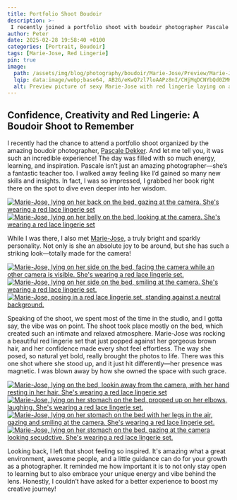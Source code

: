 ```yaml
---
title: Portfolio Shoot Boudoir
description: >-
 I recently joined a portfolio shoot with boudoir photographer Pascale Dekker in a cozy studio. Most of the session took place on the bed, with Marie-Jose—her brown hair and bold red lingerie—bringing effortless confidence to each shot. The day was full of learning and inspiration, leaving me more motivated than ever to grow in my own photography journey. 
author: Peter
date: 2025-02-28 19:58:40 +0100
categories: [Portrait, Boudoir]
tags: [Marie-Jose, Red Lingerie]
pin: true
image: 
  path: /assets/img/blog/photography/boudoir/Marie-Jose/Preview/Marie-Jose_Boudoirphoto_red_lingerie_sexy_1.webp
  lqip: data:image/webp;base64, AB2G/eKwQ7zl7loAAPz8nI/CHjMqDCNYbQd0ZMKffgnuNCJFAhszxY+V+5CA1oQY BJ1pVfUvTLGoh5fpblvBn0th0S56FRYDDFTo4BQR68pj+dGmIPI1tAAA
  alt: Preview picture of sexy Marie-Jose with red lingerie laying on a bed.
---  
```


## Confidence, Creativity and Red Lingerie: A Boudoir Shoot to Remember

I recently had the chance to attend a portfolio shoot organized by the amazing boudoir photographer, [Pascale Dekker](https://www.instagram.com/the_female_gaze_by_pascale//). And let me tell you, it was such an incredible experience! The day was filled with so much energy, learning, and inspiration. Pascale isn’t just an amazing photographer—she’s a fantastic teacher too. I walked away feeling like I’d gained so many new skills and insights. In fact, I was so impressed, I grabbed her book right there on the spot to dive even deeper into her wisdom.


<!-- This section with 'option wide' is for landscape pics only -->
<div class="main-content">
  <div class="image-wrapper wide align-center" style="--width: 1280; --height: 852;">
    <a href="{{ 'assets/img/blog/photography/boudoir/Marie-Jose/Large/Marie-Jose_Boudoirphoto_red_lingerie_sexy_1.webp' | absolute_url }}"
       class="glightbox" data-gallery="gallery1">
      <img src="{{ 'assets/img/blog/photography/boudoir/Marie-Jose/Small/Marie-Jose_Boudoirphoto_red_lingerie_sexy_1.webp' | absolute_url }}"
           srcset="
           {{ 'assets/img/blog/photography/boudoir/Marie-Jose/Small/Marie-Jose_Boudoirphoto_red_lingerie_sexy_1.webp' | absolute_url }} 1280w,
           {{ 'assets/img/blog/photography/boudoir/Marie-Jose/Medium/Marie-Jose_Boudoirphoto_red_lingerie_sexy_1.webp' | absolute_url }} 2000w,
           {{ 'assets/img/blog/photography/boudoir/Marie-Jose/Large/Marie-Jose_Boudoirphoto_red_lingerie_sexy_1.webp' | absolute_url }} 3840w"
           sizes="(max-width: 800px) 100vw, (max-width: 1600px) 50vw, 33vw"
           alt="Marie-Jose, lying on her back on the bed, gazing at the camera. She's wearing a red lace lingerie set"
           loading="lazy">
    </a>
  </div>
</div>

<!-- This section with 'option wide' is for landscape pics only -->
<div class="main-content">
  <div class="image-wrapper wide align-center" style="--width: 1280; --height: 852;">
    <a href="{{ 'assets/img/blog/photography/boudoir/Marie-Jose/Large/Marie-Jose_Boudoirphoto_red_lingerie_sexy_2.webp' | absolute_url }}"
       class="glightbox" data-gallery="gallery1">
      <img src="{{ 'assets/img/blog/photography/boudoir/Marie-Jose/Small/Marie-Jose_Boudoirphoto_red_lingerie_sexy_2.webp' | absolute_url }}"
           srcset="
           {{ 'assets/img/blog/photography/boudoir/Marie-Jose/Small/Marie-Jose_Boudoirphoto_red_lingerie_sexy_2.webp' | absolute_url }} 1280w,
           {{ 'assets/img/blog/photography/boudoir/Marie-Jose/Medium/Marie-Jose_Boudoirphoto_red_lingerie_sexy_2.webp' | absolute_url }} 2000w,
           {{ 'assets/img/blog/photography/boudoir/Marie-Jose/Large/Marie-Jose_Boudoirphoto_red_lingerie_sexy_2.webp' | absolute_url }} 3840w"
           sizes="(max-width: 800px) 100vw, (max-width: 1600px) 50vw, 33vw"
           alt="Marie-Jose, lying on her belly on the bed, looking at the camera. She's wearing a red lace lingerie set"
           loading="lazy">
    </a>
  </div>
</div>

While I was there, I also met [Marie-Jose](https://www.instagram.com/mysticangeleyes/), a truly bright and sparkly personality. Not only is she an absolute joy to be around, but she has such a striking look—totally made for the camera!

<!-- This section with 'option wide' is for landscape pics only -->
<div class="main-content">
  <div class="image-wrapper wide align-center" style="--width: 1280; --height: 852;">
    <a href="{{ 'assets/img/blog/photography/boudoir/Marie-Jose/Large/Marie-Jose_Boudoirphoto_red_lingerie_sexy_3.webp' | absolute_url }}"
       class="glightbox" data-gallery="gallery1">
      <img src="{{ 'assets/img/blog/photography/boudoir/Marie-Jose/Small/Marie-Jose_Boudoirphoto_red_lingerie_sexy_3.webp' | absolute_url }}"
           srcset="
           {{ 'assets/img/blog/photography/boudoir/Marie-Jose/Small/Marie-Jose_Boudoirphoto_red_lingerie_sexy_3.webp' | absolute_url }} 1280w,
           {{ 'assets/img/blog/photography/boudoir/Marie-Jose/Medium/Marie-Jose_Boudoirphoto_red_lingerie_sexy_3.webp' | absolute_url }} 2000w,
           {{ 'assets/img/blog/photography/boudoir/Marie-Jose/Large/Marie-Jose_Boudoirphoto_red_lingerie_sexy_3.webp' | absolute_url }} 3840w"
           sizes="(max-width: 800px) 100vw, (max-width: 1600px) 50vw, 33vw"
           alt="Marie-Jose, lying on her side on the bed, facing the camera while an other camera is visible. She's wearing a red lace lingerie set."
           loading="lazy">
    </a>
  </div>
</div>

<!-- This section with 'option wide' is for landscape pics only -->
<div class="main-content">
  <div class="image-wrapper wide align-center" style="--width: 1280; --height: 852;">
    <a href="{{ 'assets/img/blog/photography/boudoir/Marie-Jose/Large/Marie-Jose_Boudoirphoto_red_lingerie_sexy_4.webp' | absolute_url }}"
       class="glightbox" data-gallery="gallery1">
      <img src="{{ 'assets/img/blog/photography/boudoir/Marie-Jose/Small/Marie-Jose_Boudoirphoto_red_lingerie_sexy_4.webp' | absolute_url }}"
           srcset="
           {{ 'assets/img/blog/photography/boudoir/Marie-Jose/Small/Marie-Jose_Boudoirphoto_red_lingerie_sexy_4.webp' | absolute_url }} 1280w,
           {{ 'assets/img/blog/photography/boudoir/Marie-Jose/Medium/Marie-Jose_Boudoirphoto_red_lingerie_sexy_4.webp' | absolute_url }} 2000w,
           {{ 'assets/img/blog/photography/boudoir/Marie-Jose/Large/Marie-Jose_Boudoirphoto_red_lingerie_sexy_4.webp' | absolute_url }} 3840w"
           sizes="(max-width: 800px) 100vw, (max-width: 1600px) 50vw, 33vw"
           alt="Marie-Jose, lying on her side on the bed, smiling at the camera. She's wearing a red lace lingerie set."
           loading="lazy">
    </a>
  </div>
</div>

<!-- This section with 'option wide' is for landscape pics only -->
<div class="main-content">
  <div class="image-wrapper wide align-center" style="--width: 1280; --height: 852;">
    <a href="{{ 'assets/img/blog/photography/boudoir/Marie-Jose/Large/Marie-Jose_Boudoirphoto_red_lingerie_sexy_5.webp' | absolute_url }}"
       class="glightbox" data-gallery="gallery1">
      <img src="{{ 'assets/img/blog/photography/boudoir/Marie-Jose/Small/Marie-Jose_Boudoirphoto_red_lingerie_sexy_5.webp' | absolute_url }}"
           srcset="
           {{ 'assets/img/blog/photography/boudoir/Marie-Jose/Small/Marie-Jose_Boudoirphoto_red_lingerie_sexy_5.webp' | absolute_url }} 1280w,
           {{ 'assets/img/blog/photography/boudoir/Marie-Jose/Medium/Marie-Jose_Boudoirphoto_red_lingerie_sexy_5.webp' | absolute_url }} 2000w,
           {{ 'assets/img/blog/photography/boudoir/Marie-Jose/Large/Marie-Jose_Boudoirphoto_red_lingerie_sexy_5.webp' | absolute_url }} 3840w"
           sizes="(max-width: 800px) 100vw, (max-width: 1600px) 50vw, 33vw"
           alt="Marie-Jose, posing in a red lace lingerie set, standing against a neutral background."
           loading="lazy">
    </a>
  </div>
</div>

Speaking of the shoot, we spent most of the time in the studio, and I gotta say, the vibe was on point. The shoot took place mostly on the bed, which created such an intimate and relaxed atmosphere. Marie-Jose was rocking a beautiful red lingerie set that just popped against her gorgeous brown hair, and her confidence made every shot feel effortless. The way she posed, so natural yet bold, really brought the photos to life. There was this one shot where she stood up, and it just hit differently—her presence was magnetic. I was blown away by how she owned the space with such grace.

<!-- This section with 'option wide' is for landscape pics only -->
<div class="main-content">
  <div class="image-wrapper wide align-center" style="--width: 1280; --height: 852;">
    <a href="{{ 'assets/img/blog/photography/boudoir/Marie-Jose/Large/Marie-Jose_Boudoirphoto_red_lingerie_sexy_6.webp' | absolute_url }}"
       class="glightbox" data-gallery="gallery1">
      <img src="{{ 'assets/img/blog/photography/boudoir/Marie-Jose/Small/Marie-Jose_Boudoirphoto_red_lingerie_sexy_6.webp' | absolute_url }}"
           srcset="
           {{ 'assets/img/blog/photography/boudoir/Marie-Jose/Small/Marie-Jose_Boudoirphoto_red_lingerie_sexy_6.webp' | absolute_url }} 1280w,
           {{ 'assets/img/blog/photography/boudoir/Marie-Jose/Medium/Marie-Jose_Boudoirphoto_red_lingerie_sexy_6.webp' | absolute_url }} 2000w,
           {{ 'assets/img/blog/photography/boudoir/Marie-Jose/Large/Marie-Jose_Boudoirphoto_red_lingerie_sexy_6.webp' | absolute_url }} 3840w"
           sizes="(max-width: 800px) 100vw, (max-width: 1600px) 50vw, 33vw"
           alt="Marie-Jose, lying on the bed, lookin away from the camera, with her hand resting in her hair. She's wearing a red lace lingerie set"
           loading="lazy">
    </a>
  </div>
</div>

<!-- This section with 'option wide' is for landscape pics only -->
<div class="main-content">
  <div class="image-wrapper wide align-center" style="--width: 1280; --height: 852;">
    <a href="{{ 'assets/img/blog/photography/boudoir/Marie-Jose/Large/Marie-Jose_Boudoirphoto_red_lingerie_sexy_7.webp' | absolute_url }}"
       class="glightbox" data-gallery="gallery1">
      <img src="{{ 'assets/img/blog/photography/boudoir/Marie-Jose/Small/Marie-Jose_Boudoirphoto_red_lingerie_sexy_7.webp' | absolute_url }}"
           srcset="
           {{ 'assets/img/blog/photography/boudoir/Marie-Jose/Small/Marie-Jose_Boudoirphoto_red_lingerie_sexy_7.webp' | absolute_url }} 1280w,
           {{ 'assets/img/blog/photography/boudoir/Marie-Jose/Medium/Marie-Jose_Boudoirphoto_red_lingerie_sexy_7.webp' | absolute_url }} 2000w,
           {{ 'assets/img/blog/photography/boudoir/Marie-Jose/Large/Marie-Jose_Boudoirphoto_red_lingerie_sexy_7.webp' | absolute_url }} 3840w"
           sizes="(max-width: 800px) 100vw, (max-width: 1600px) 50vw, 33vw"
           alt="Marie-Jose, lying on her stomach on the bed, propped up on her elbows, laughing. She's wearing a red lace lingerie set."
           loading="lazy">
    </a>
  </div>
</div>

<!-- This section with 'option wide' is for landscape pics only -->
<div class="main-content">
  <div class="image-wrapper wide align-center" style="--width: 1280; --height: 852;">
    <a href="{{ 'assets/img/blog/photography/boudoir/Marie-Jose/Large/Marie-Jose_Boudoirphoto_red_lingerie_sexy_8.webp' | absolute_url }}"
       class="glightbox" data-gallery="gallery1">
      <img src="{{ 'assets/img/blog/photography/boudoir/Marie-Jose/Small/Marie-Jose_Boudoirphoto_red_lingerie_sexy_8.webp' | absolute_url }}"
           srcset="
           {{ 'assets/img/blog/photography/boudoir/Marie-Jose/Small/Marie-Jose_Boudoirphoto_red_lingerie_sexy_8.webp' | absolute_url }} 1280w,
           {{ 'assets/img/blog/photography/boudoir/Marie-Jose/Medium/Marie-Jose_Boudoirphoto_red_lingerie_sexy_8.webp' | absolute_url }} 2000w,
           {{ 'assets/img/blog/photography/boudoir/Marie-Jose/Large/Marie-Jose_Boudoirphoto_red_lingerie_sexy_8.webp' | absolute_url }} 3840w"
           sizes="(max-width: 800px) 100vw, (max-width: 1600px) 50vw, 33vw"
           alt="Marie-Jose, lying on her stomach on the bed with her legs in the air, gazing and smiling at the camera. She's wearing a red lace lingerie set."
           loading="lazy">
    </a>
  </div>
</div>

<!-- This section with 'option wide' is for landscape pics only -->
<div class="main-content">
  <div class="image-wrapper wide align-center" style="--width: 1280; --height: 852;">
    <a href="{{ 'assets/img/blog/photography/boudoir/Marie-Jose/Large/Marie-Jose_Boudoirphoto_red_lingerie_sexy_9.webp' | absolute_url }}"
       class="glightbox" data-gallery="gallery1">
      <img src="{{ 'assets/img/blog/photography/boudoir/Marie-Jose/Small/Marie-Jose_Boudoirphoto_red_lingerie_sexy_9.webp' | absolute_url }}"
           srcset="
           {{ 'assets/img/blog/photography/boudoir/Marie-Jose/Small/Marie-Jose_Boudoirphoto_red_lingerie_sexy_9.webp' | absolute_url }} 1280w,
           {{ 'assets/img/blog/photography/boudoir/Marie-Jose/Medium/Marie-Jose_Boudoirphoto_red_lingerie_sexy_9.webp' | absolute_url }} 2000w,
           {{ 'assets/img/blog/photography/boudoir/Marie-Jose/Large/Marie-Jose_Boudoirphoto_red_lingerie_sexy_9.webp' | absolute_url }} 3840w"
           sizes="(max-width: 800px) 100vw, (max-width: 1600px) 50vw, 33vw"
           alt="Marie-Jose, lying on her stomach on the bed, gazing at the camera looking secudctive. She's wearing a red lace lingerie set."
           loading="lazy">
    </a>
  </div>
</div>

Looking back, I left that shoot feeling so inspired. It's amazing what a great environment, awesome people, and a little guidance can do for your growth as a photographer. It reminded me how important it is to not only stay open to learning but to also embrace your unique energy and vibe behind the lens. Honestly, I couldn’t have asked for a better experience to boost my creative journey!
